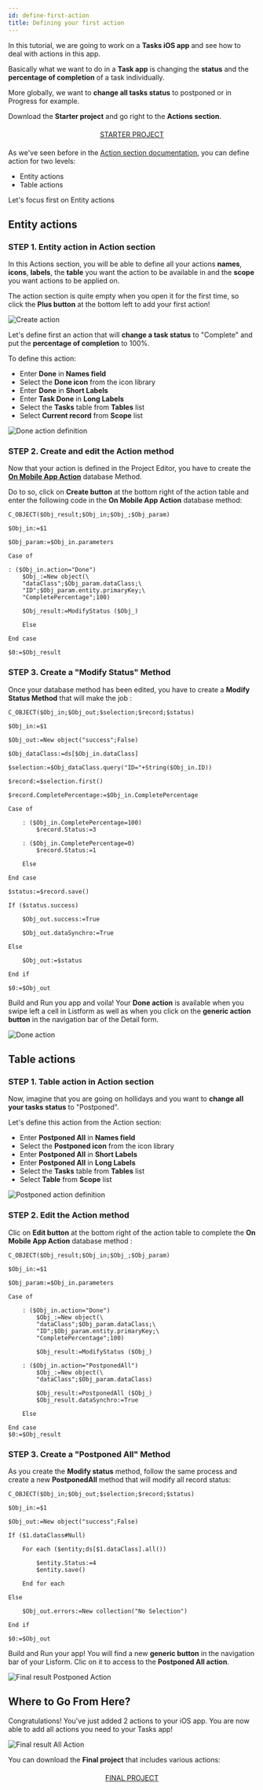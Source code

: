 ```yaml
---
id: define-first-action
title: Defining your first action
---
```

In this tutorial, we are going to work on a **Tasks iOS app** and see how to deal with actions in this app.

Basically what we want to do in a **Task app** is changing the **status** and the **percentage of completion** of a task individually.

More globally, we want to **change all tasks status** to postponed or in Progress for example.

Download the **Starter project** and go right to the **Actions section**.

<div style="text-align: center; margin-top: 20px; margin-bottom: 20px">
  <p>
    

<a class="button"
href="../assets/en/actions/TasksActionStarter.zip">STARTER PROJECT</a>

  </p>
</div>

As we've seen before in the [Action section documentation](actions.html#ios-app-side), you can define action for two levels:

* Entity actions
* Table actions

Let's focus first on Entity actions

## Entity actions

### STEP 1. Entity action in Action section

In this Actions section, you will be able to define all your actions **names**, **icons**, **labels**, the **table** you want the action to be available in and the **scope** you want actions to be applied on.

The action section is quite empty when you open it for the first time, so click the **Plus button** at the bottom left to add your first action!

![Create action](assets/en/actions/Create-action.png)

Let's define first an action that will **change a task status** to "Complete" and put the **percentage of completion** to 100%.

To define this action:

* Enter **Done** in **Names field**
* Select the **Done icon** from the icon library
* Enter **Done** in **Short Labels**
* Enter **Task Done** in **Long Labels**
* Select the **Tasks** table from **Tables** list
* Select **Current record** from **Scope** list

![Done action definition](assets/en/actions/Done-action-definition.png)

### STEP 2. Create and edit the Action method

Now that your action is defined in the Project Editor, you have to create the [**On Mobile App Action**]() database Method.

Do to so, click on **Create button** at the bottom right of the action table and enter the following code in the **On Mobile App Action** database method:

    C_OBJECT($Obj_result;$Obj_in;$Obj_;$Obj_param)
    
    $Obj_in:=$1
    
    $Obj_param:=$Obj_in.parameters
    
    Case of 
    
    : ($Obj_in.action="Done")
        $Obj_:=New object(\
        "dataClass";$Obj_param.dataClass;\
        "ID";$Obj_param.entity.primaryKey;\
        "CompletePercentage";100)
    
        $Obj_result:=ModifyStatus ($Obj_)
    
        Else 
    
    End case 
    
    $0:=$Obj_result
    
    

### STEP 3. Create a "Modify Status" Method

Once your database method has been edited, you have to create a **Modify Status Method** that will make the job :

    C_OBJECT($Obj_in;$Obj_out;$selection;$record;$status)
    
    $Obj_in:=$1
    
    $Obj_out:=New object("success";False)
    
    $Obj_dataClass:=ds[$Obj_in.dataClass]
    
    $selection:=$Obj_dataClass.query("ID="+String($Obj_in.ID))
    
    $record:=$selection.first()
    
    $record.CompletePercentage:=$Obj_in.CompletePercentage
    
    Case of 
    
        : ($Obj_in.CompletePercentage=100)
            $record.Status:=3
    
        : ($Obj_in.CompletePercentage=0)
            $record.Status:=1
    
        Else 
    
    End case 
    
    $status:=$record.save()
    
    If ($status.success)
    
        $Obj_out.success:=True
    
        $Obj_out.dataSynchro:=True
    
    Else 
    
        $Obj_out:=$status
    
    End if 
    
    $0:=$Obj_out
    
    

Build and Run you app and voila! Your **Done action** is available when you swipe left a cell in Listform as well as when you click on the **generic action button** in the navigation bar of the Detail form.

![Done action](assets/en/actions/Entity-action-Done.png)

## Table actions

### STEP 1. Table action in Action section

Now, imagine that you are going on hollidays and you want to **change all your tasks status** to "Postponed".

Let's define this action from the Action section:

* Enter **Postponed All** in **Names field**
* Select the **Postponed icon** from the icon library
* Enter **Postponed All** in **Short Labels**
* Enter **Postponed All** in **Long Labels**
* Select the **Tasks** table from **Tables** list
* Select **Table** from **Scope** list

![Postponed action definition](assets/en/actions/PostponedAll-action-definition.png)

### STEP 2. Edit the Action method

Clic on **Edit button** at the bottom right of the action table to complete the **On Mobile App Action** database method :

    C_OBJECT($Obj_result;$Obj_in;$Obj_;$Obj_param)
    
    $Obj_in:=$1
    
    $Obj_param:=$Obj_in.parameters
    
    Case of 
    
        : ($Obj_in.action="Done")
            $Obj_:=New object(\
            "dataClass";$Obj_param.dataClass;\
            "ID";$Obj_param.entity.primaryKey;\
            "CompletePercentage";100)
    
            $Obj_result:=ModifyStatus ($Obj_)
    
        : ($Obj_in.action="PostponedAll")
            $Obj_:=New object(\
            "dataClass";$Obj_param.dataClass)
    
            $Obj_result:=PostponedAll ($Obj_)
            $Obj_result.dataSynchro:=True
    
        Else 
    
    End case 
    $0:=$Obj_result
    
    

### STEP 3. Create a "Postponed All" Method

As you create the **Modify status** method, follow the same process and create a new **PostponedAll** method that will modify all record status:

    C_OBJECT($Obj_in;$Obj_out;$selection;$record;$status)
    
    $Obj_in:=$1
    
    $Obj_out:=New object("success";False)
    
    If ($1.dataClass#Null)
    
        For each ($entity;ds[$1.dataClass].all())
    
            $entity.Status:=4
            $entity.save()
    
        End for each 
    
    Else 
    
        $Obj_out.errors:=New collection("No Selection")
    
    End if 
    
    $0:=$Obj_out
    
    

Build and Run your app! You will find a new **generic button** in the navigation bar of your Lisform. Clic on it to access to the **Postponed All action**.

![Final result Postponed Action](assets/en/actions/ListForm-table-action-tableview.png)

## Where to Go From Here?

Congratulations! You've just added 2 actions to your iOS app. You are now able to add all actions you need to your Tasks app!

![Final result All Action](assets/en/actions/ListForm-entity-action-tableview.png)

You can download the **Final project** that includes various actions:

<div style="text-align: center; margin-top: 20px; margin-bottom: 20px">
  <p>
    

<a class="button"
href="../assets/en/actions/TasksActionFinal.zip">FINAL PROJECT</a>

  </p>
</div>